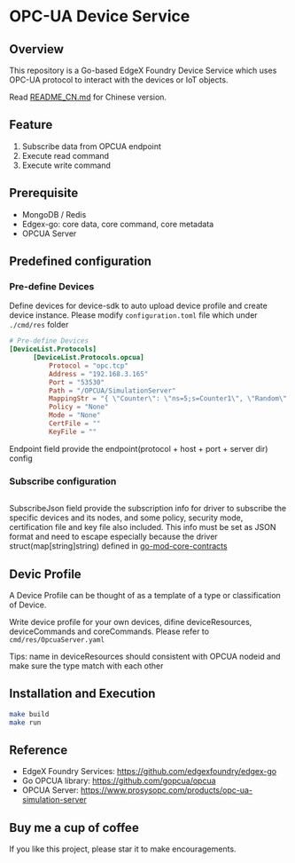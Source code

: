 # OPC-UA Device Service

## Overview
This repository is a Go-based EdgeX Foundry Device Service which uses OPC-UA protocol to interact with the devices or IoT objects.

Read [README_CN.md](./README_CN.md) for Chinese version.

## Feature

1. Subscribe data from OPCUA endpoint
2. Execute read command
2. Execute write command

## Prerequisite
* MongoDB / Redis
* Edgex-go: core data, core command, core metadata
* OPCUA Server

## Predefined configuration

### Pre-define Devices
Define devices for device-sdk to auto upload device profile and create device instance. Please modify `configuration.toml` file which under `./cmd/res` folder
```toml
# Pre-define Devices
[DeviceList.Protocols]
      [DeviceList.Protocols.opcua]
          Protocol = "opc.tcp"
          Address = "192.168.3.165"
          Port = "53530"
          Path = "/OPCUA/SimulationServer"
          MappingStr = "{ \"Counter\": \"ns=5;s=Counter1\", \"Random\": \"ns=5;s=Random1\" }"
          Policy = "None"
          Mode = "None"
          CertFile = ""
          KeyFile = ""
```

Endpoint field provide the endpoint(protocol + host + port + server dir) config

### Subscribe configuration
```toml

```
SubscribeJson field provide the subscription info for driver to subscribe the specific devices and its nodes, and some policy, security mode, certification file and key file also included.
This info must be set as JSON format and need to escape especially because the driver struct(map[string]string) defined in [go-mod-core-contracts](https://github.com/edgexfoundry/go-mod-core-contracts)

## Devic Profile

A Device Profile can be thought of as a template of a type or classification of Device. 

Write device profile for your own devices, difine deviceResources, deviceCommands and coreCommands. Please refer to `cmd/res/OpcuaServer.yaml`

Tips: name in deviceResources should consistent with OPCUA nodeid and make sure the type match with each other


## Installation and Execution
```bash
make build
make run
```

## Reference
* EdgeX Foundry Services: https://github.com/edgexfoundry/edgex-go
* Go OPCUA library: https://github.com/gopcua/opcua
* OPCUA Server: https://www.prosysopc.com/products/opc-ua-simulation-server

## Buy me a cup of coffee
If you like this project, please star it to make encouragements.